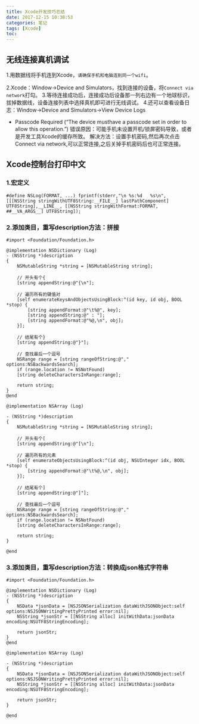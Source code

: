 ```yaml
---
title: Xcode开发技巧总结
date: 2017-12-15 10:38:53
categories: 笔记
tags: [Xcode]
toc:
---
```


## 无线连接真机调试
1.用数据线将手机连到Xcode，`请确保手机和电脑连到同一个wifi`。
<!--more-->
2.Xcode：Window->Device and Simulators，找到连接的设备，将`Connect via network`打勾。
3.等待连接成功后，连接成功后设备那一列右边有一个地球标识，拔掉数据线，设备连接列表中选择真机即可进行无线调试。
4.还可以查看设备日志：Window->Device and Simulators->View Device Logs

* Passcode Required (“The device musthave a passcode set in order to allow this operation.”)
错误原因：可能手机未设置开机/锁屏密码导致，或者是开发工具Xcode的缓存所致。
解决方法：设置手机密码,然后再次点击Connect via network,可以正常连接,之后关掉手机密码后也可正常连接。

## Xcode控制台打印中文
### 1.宏定义
<!--more-->
```
#define NSLog(FORMAT, ...) fprintf(stderr,"\n %s:%d   %s\n",[[[NSString stringWithUTF8String:__FILE__] lastPathComponent] UTF8String],__LINE__, [[NSString stringWithFormat:FORMAT, ##__VA_ARGS__] UTF8String]);
```

### 2.添加类目，重写description方法：拼接
```
#import <Foundation/Foundation.h>

@implementation NSDictionary (Log)
- (NSString *)description
{
    NSMutableString *string = [NSMutableString string];

    // 开头有个{
    [string appendString:@"{\n"];

    // 遍历所有的键值对
    [self enumerateKeysAndObjectsUsingBlock:^(id key, id obj, BOOL *stop) {
        [string appendFormat:@"\t%@", key];
        [string appendString:@" : "];
        [string appendFormat:@"%@,\n", obj];
    }];

    // 结尾有个}
    [string appendString:@"}"];

    // 查找最后一个逗号
    NSRange range = [string rangeOfString:@"," options:NSBackwardsSearch];
    if (range.location != NSNotFound)
    [string deleteCharactersInRange:range];

    return string;
}
@end

@implementation NSArray (Log)

- (NSString *)description
{
    NSMutableString *string = [NSMutableString string];

    // 开头有个[
    [string appendString:@"[\n"];

    // 遍历所有的元素
    [self enumerateObjectsUsingBlock:^(id obj, NSUInteger idx, BOOL *stop) {
        [string appendFormat:@"\t%@,\n", obj];
    }];

    // 结尾有个]
    [string appendString:@"]"];

    // 查找最后一个逗号
    NSRange range = [string rangeOfString:@"," options:NSBackwardsSearch];
    if (range.location != NSNotFound)
    [string deleteCharactersInRange:range];

    return string;
}

@end
```

### 3.添加类目，重写description方法：转换成json格式字符串
```
#import <Foundation/Foundation.h>

@implementation NSDictionary (Log)
- (NSString *)description
{
    NSData *jsonData = [NSJSONSerialization dataWithJSONObject:self options:NSJSONWritingPrettyPrinted error:nil];
    NSString *jsonStr = [[NSString alloc] initWithData:jsonData encoding:NSUTF8StringEncoding];

    return jsonStr;
}
@end

@implementation NSArray (Log)

- (NSString *)description
{
    NSData *jsonData = [NSJSONSerialization dataWithJSONObject:self options:NSJSONWritingPrettyPrinted error:nil];
    NSString *jsonStr = [[NSString alloc] initWithData:jsonData encoding:NSUTF8StringEncoding];
    
    return jsonStr;
}

@end
```
